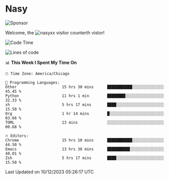 # Nasy

<!--
<p align="center">
<img height="200" src="https://github-readme-stats.vercel.app/api?username=nasyxx&count_private=true&show_icons=true&theme=dracula&include_all_commits=true"/>
<img height="200" src="https://github-readme-stats.vercel.app/api/top-langs/?username=nasyxx&theme=dracula&hide=html,jupyter+notebook&count_private=true&show_icons=true"/>
</p>

  
----------------
-->

![Sponsor](https://img.shields.io/static/v1.svg?label=Sponsor&message=%E2%9D%A4&logo=GitHub&style=flat&color=pink)
 
Welcome, the ![nasyxx visitor counter](https://count.getloli.com/get/@nasyxx?theme=rule34)th vistor!
 
<!--START_SECTION:waka-->
![Code Time](http://img.shields.io/badge/Code%20Time-4%2C083%20hrs%2049%20mins-blue)

![Lines of code](https://img.shields.io/badge/From%20Hello%20World%20I%27ve%20Written-6.3%20million%20lines%20of%20code-blue)

📊 **This Week I Spent My Time On** 

```text
🕑︎ Time Zone: America/Chicago

💬 Programming Languages: 
Other                    15 hrs 30 mins      ███████████░░░░░░░░░░░░░░   45.45 % 
Python                   11 hrs 1 min        ████████░░░░░░░░░░░░░░░░░   32.33 % 
sh                       5 hrs 17 mins       ████░░░░░░░░░░░░░░░░░░░░░   15.50 % 
Org                      1 hr 14 mins        █░░░░░░░░░░░░░░░░░░░░░░░░   03.66 % 
TOML                     13 mins             ░░░░░░░░░░░░░░░░░░░░░░░░░   00.68 % 

🔥 Editors: 
Chrome                   15 hrs 10 mins      ███████████░░░░░░░░░░░░░░   44.50 % 
Emacs                    13 hrs 38 mins      ██████████░░░░░░░░░░░░░░░   40.01 % 
Zsh                      5 hrs 17 mins       ████░░░░░░░░░░░░░░░░░░░░░   15.50 % 
```


 Last Updated on 10/12/2023 05:26:17 UTC
<!--END_SECTION:waka-->

<!-- ![visitors](https://visitor-badge.laobi.icu/badge?page_id=nasyxx.nasyxx) -->
